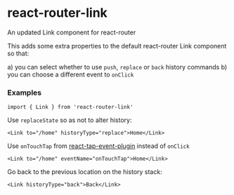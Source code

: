 # react-router-link
An updated Link component for react-router

This adds some extra properties to the default react-router Link component so that:

a) you can select whether to use `push`, `replace` or `back` history commands
b) you can choose a different event to `onClick`

### Examples
```
import { Link } from 'react-router-link'
```

Use `replaceState` so as not to alter history:
```
<Link to="/home" historyType="replace">Home</Link>
```

Use `onTouchTap` from [react-tap-event-plugin](https://github.com/zilverline/react-tap-event-plugin/tree/master/src) instead of `onClick`
```
<Link to="/home" eventName="onTouchTap">Home</Link>
```

Go back to the previous location on the history stack:
```
<Link historyType="back">Back</Link>
```